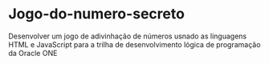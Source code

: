 # Jogo-do-numero-secreto
Desenvolver um jogo de adivinhação de números usnado as linguagens HTML e JavaScript para a trilha de desenvolvimento lógica de programação da Oracle ONE 
